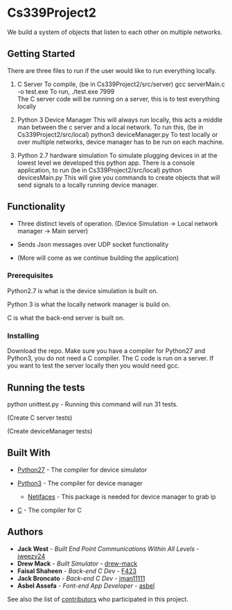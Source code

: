 # Cs339Project2

We build a system of objects that listen to each other on multiple networks.

## Getting Started

There are three files to run if the user would like to run everything locally.

1) C Server
    To compile, (be in Cs339Project2/src/server) gcc serverMain.c -o test.exe
    To run, ./test.exe 7999     
    The C server code will be running on a server, this is to test everything locally

2) Python 3 Device Manager
    This will always run locally, this acts a middle man between the c server and a local network.
    To run this, (be in Cs339Project2/src/local) python3 deviceManager.py
    To test locally or over multiple networks, device manager has to be run on each machine.

3) Python 2.7 hardware simulation
    To simulate plugging devices in at the lowest level we developed this python app.
    There is a console application, to run (be in Cs339Project2/src/local) python devicesMain.py
    This will give you commands to create objects that will send signals to a locally running device manager.


## Functionality

  * Three distinct levels of operation. (Device Simulation -> Local network manager -> Main server)

  * Sends Json messages over UDP socket functionality

  * (More will come as we continue building the application)


### Prerequisites

Python2.7 is what is the device simulation is built on.

Python 3 is what the locally network manager is build on.

C is what the back-end server is built on.


### Installing

Download the repo. Make sure you have a compiler for Python27 and Python3, you do not need a C compiler. The C code is run on a server. If you want to test the server locally then you would need gcc.

## Running the tests

python unittest.py - Running this command will run 31 tests.

(Create C server tests)

(Create deviceManager tests)


## Built With

* [Python27](https://www.python.org/download/releases/2.7/) - The compiler for device simulator

* [Python3](https://www.python.org/downloads/release/python-372/) - The compiler for device manager

    * [Netifaces](https://pypi.org/project/netifaces/) - This package is needed for device manager to grab ip

* [C](http://gcc.gnu.org/install/) - The compiler for C


## Authors

* **Jack West** - *Built End Point Communications Within All Levels* - [jweezy24](https://github.com/jweezy24)
* **Drew Mack** - *Built Simulator* - [drew-mack](https://github.com/drew-mack)
* **Faisal Shaheen** - *Back-end C Dev* - [F423](https://github.com/F423)
* **Jack Broncato** - *Back-end C Dev* - [jman11111](https://github.com/jman11111)
* **Asbel Assefa** - *Font-end App Developer* - [asbel](https://github.com/asbel)

See also the list of [contributors](https://github.com/your/project/contributors) who participated in this project.
